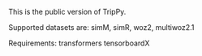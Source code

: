 This is the public version of TripPy.

Supported datasets are:
simM, simR, woz2, multiwoz2.1

Requirements:
transformers
tensorboardX
